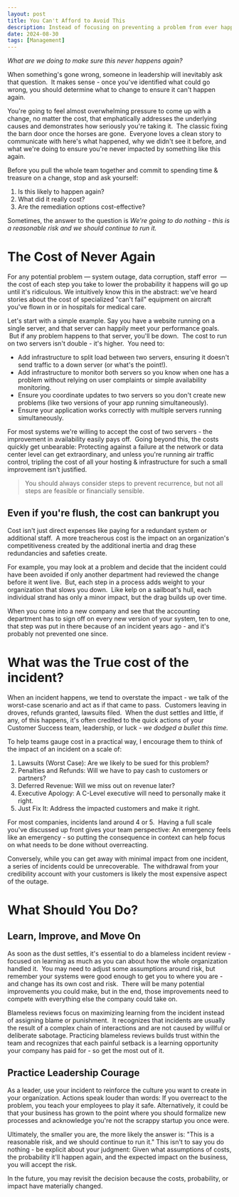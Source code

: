```yaml
---
layout: post
title: You Can't Afford to Avoid This
description: Instead of focusing on preventing a problem from ever happening again, recognize when it's a reasonable risk you're running so you can succeed.
date: 2024-08-30
tags: [Management]
---
```


_What are we doing to make sure this never happens again?_

When something's gone wrong, someone in leadership will inevitably ask that question.  It makes sense - once you've identified what could go wrong, you should determine what to change to ensure it can't happen again.

You're going to feel almost overwhelming pressure to come up with a change, no matter the cost, that emphatically addresses the underlying causes and demonstrates how seriously you're taking it.  The classic fixing the barn door once the horses are gone.  Everyone loves a clean story to communicate with here's what happened, why we didn't see it before, and what we're doing to ensure you're never impacted by something like this again.

Before you pull the whole team together and commit to spending time & treasure on a change, stop and ask yourself:

1. Is this likely to happen again?
2. What did it really cost?
3. Are the remediation options cost-effective?

Sometimes, the answer to the question is _We're going to do nothing - this is a reasonable risk and we should continue to run it._

# The Cost of Never Again

For any potential problem — system outage, data corruption, staff error  — the cost of each step you take to lower the probability it happens will go up until it's ridiculous. We intuitively know this in the abstract: we've heard stories about the cost of specialized "can't fail" equipment on aircraft you've flown in or in hospitals for medical care.

Let's start with a simple example. Say you have a website running on a single server, and that server can happily meet your performance goals.  But if any problem happens to that server, you'll be down.  The cost to run on two servers isn't double - it's higher.  You need to:

* Add infrastructure to split load between two servers, ensuring it doesn't send traffic to a down server (or what's the point!).
* Add infrastructure to monitor both servers so you know when one has a problem without relying on user complaints or simple availability monitoring.
* Ensure you coordinate updates to two servers so you don't create new problems (like two versions of your app running simultaneously).
* Ensure your application works correctly with multiple servers running simultaneously.

For most systems we're willing to accept the cost of two servers - the improvement in availability easily pays off.  Going beyond this, the costs quickly get unbearable: Protecting against a failure at the network or data center level can get extraordinary, and unless you're running air traffic control, tripling the cost of all your hosting & infrastructure for such a small improvement isn't justified.

> You should always consider steps to prevent recurrence, but not all steps are feasible or financially sensible.

## Even if you're flush, the cost can bankrupt you

Cost isn't just direct expenses like paying for a redundant system or additional staff.  A more treacherous cost is the impact on an organization's competitiveness created by the additional inertia and drag these redundancies and safeties create.

For example, you may look at a problem and decide that the incident could have been avoided if only another department had reviewed the change before it went live.  But, each step in a process adds weight to your organization that slows you down.  Like kelp on a sailboat's hull, each individual strand has only a minor impact, but the drag builds up over time.  

When you come into a new company and see that the accounting department has to sign off on every new version of your system, ten to one, that step was put in there because of an incident years ago - and it's probably not prevented one since.

# What was the True cost of the incident?

When an incident happens, we tend to overstate the impact - we talk of the worst-case scenario and act as if that came to pass.  Customers leaving in droves, refunds granted, lawsuits filed.  When the dust settles and little, if any, of this happens, it's often credited to the quick actions of your Customer Success team, leadership, or luck - _we dodged a bullet this time._

To help teams gauge cost in a practical way, I encourage them to think of the impact of an incident on a scale of:

1. Lawsuits (Worst Case): Are we likely to be sued for this problem?
2. Penalties and Refunds: Will we have to pay cash to customers or partners?
3. Deferred Revenue: Will we miss out on revenue later?
4. Executive Apology: A C-Level executive will need to personally make it right.
5. Just Fix It: Address the impacted customers and make it right.

For most companies, incidents land around 4 or 5.  Having a full scale you've discussed up front gives your team perspective: An emergency feels like an emergency - so putting the consequence in context can help focus on what needs to be done without overreacting.

Conversely, while you can get away with minimal impact from one incident, a series of incidents could be unrecoverable.  The withdrawal from your credibility account with your customers is likely the most expensive aspect of the outage.

# What Should You Do?

## Learn, Improve, and Move On

As soon as the dust settles, it's essential to do a blameless incident review - focused on learning as much as you can about how the whole organization handled it.  You may need to adjust some assumptions around risk, but remember your systems were good enough to get you to where you are - and change has its own cost and risk.  There will be many potential improvements you could make, but in the end, those improvements need to compete with everything else the company could take on.

Blameless reviews focus on maximizing learning from the incident instead of assigning blame or punishment.  It recognizes that incidents are usually the result of a complex chain of interactions and are not caused by willful or deliberate sabotage. Practicing blameless reviews builds trust within the team and recognizes that each painful setback is a learning opportunity your company has paid for - so get the most out of it.

## Practice Leadership Courage

As a leader, use your incident to reinforce the culture you want to create in your organization. Actions speak louder than words: If you overreact to the problem, you teach your employees to play it safe. Alternatively, it could be that your business has grown to the point where you should formalize new processes and acknowledge you're not the scrappy startup you once were.

Ultimately, the smaller you are, the more likely the answer is: "This is a reasonable risk, and we should continue to run it." This isn't to say you do nothing - be explicit about your judgment: Given what assumptions of costs, the probability it'll happen again, and the expected impact on the business, you will accept the risk.

In the future, you may revisit the decision because the costs, probability, or impact have materially changed.